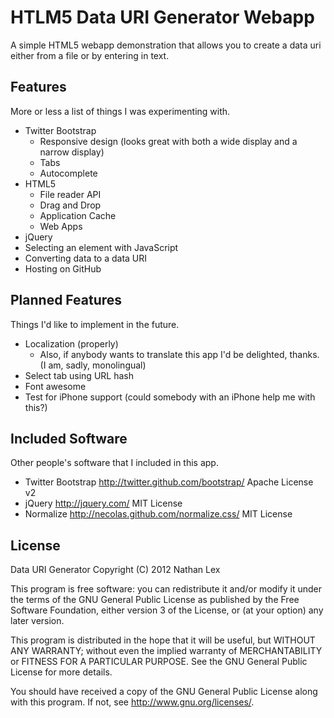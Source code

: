 HTLM5 Data URI Generator Webapp
===============================

A simple HTML5 webapp demonstration that allows you to create a data uri either from a file or by entering in text.

Features
--------
More or less a list of things I was experimenting with.
* Twitter Bootstrap
  * Responsive design (looks great with both a wide display and a narrow display)
  * Tabs
  * Autocomplete
* HTML5
  * File reader API
  * Drag and Drop
  * Application Cache
  * Web Apps
* jQuery
* Selecting an element with JavaScript
* Converting data to a data URI
* Hosting on GitHub

Planned Features
----------------
Things I'd like to implement in the future.
* Localization (properly)
  * Also, if anybody wants to translate this app I'd be delighted, thanks. (I am, sadly, monolingual)
* Select tab using URL hash
* Font awesome
* Test for iPhone support (could somebody with an iPhone help me with this?)

Included Software
-----------------
Other people's software that I included in this app.
* Twitter Bootstrap http://twitter.github.com/bootstrap/      Apache License v2
* jQuery            http://jquery.com/                        MIT License
* Normalize         http://necolas.github.com/normalize.css/  MIT License

License
-------
Data URI Generator
Copyright (C) 2012 Nathan Lex

This program is free software: you can redistribute it and/or modify
it under the terms of the GNU General Public License as published by
the Free Software Foundation, either version 3 of the License, or
(at your option) any later version.

This program is distributed in the hope that it will be useful,
but WITHOUT ANY WARRANTY; without even the implied warranty of
MERCHANTABILITY or FITNESS FOR A PARTICULAR PURPOSE.  See the
GNU General Public License for more details.

You should have received a copy of the GNU General Public License
along with this program.  If not, see <http://www.gnu.org/licenses/>.
